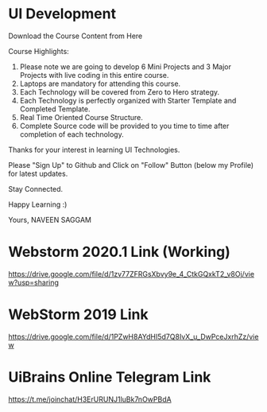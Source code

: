 # UI Development

Download the Course Content from Here

Course Highlights:

1) Please note we are going to develop 6 Mini Projects and 3 Major Projects with live coding in this entire course.
2) Laptops are mandatory for attending this course.
3) Each Technology will be covered from Zero to Hero strategy.
4) Each Technology is perfectly organized with Starter Template and Completed Template.
5) Real Time Oriented Course Structure.
6) Complete Source code will be provided to you time to time after completion of each technology.

Thanks for your interest in learning UI Technologies.

Please "Sign Up" to Github and Click on "Follow" Button (below my Profile) for latest updates.

Stay Connected.

Happy Learning :)

Yours,
NAVEEN SAGGAM

# Webstorm 2020.1 Link (Working)
https://drive.google.com/file/d/1zv77ZFRGsXbvy9e_4_CtkGQxkT2_v8Oj/view?usp=sharing

# WebStorm 2019 Link
https://drive.google.com/file/d/1PZwH8AYdHI5d7Q8IvX_u_DwPceJxrhZz/view

# UiBrains Online Telegram Link
https://t.me/joinchat/H3ErURUNJ1luBk7nOwPBdA

